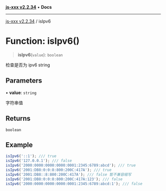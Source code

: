 [**js-xxx v2.2.34**](../README.md) • **Docs**

***

[js-xxx v2.2.34](../README.md) / isIpv6

# Function: isIpv6()

> **isIpv6**(`value`): `boolean`

检查是否为 ipv6 string

## Parameters

• **value**: `string`

字符串值

## Returns

`boolean`

## Example

```ts
isIpv6('::1'); /// true
isIpv6('127.0.0.1'); /// false
isIpv6('2000:0000:0000:0000:0001:2345:6789:abcd'); /// true
isIpv6('2001:DB8:0:0:8:800:200C:417A'); /// true
isIpv6('2001:DB8::8:800:200C:417A'); /// false 暂不兼容缩写
isIpv6('2001:DB8:0:0:8:800:200C:417A:123'); /// false
isIpv6('2000:0000:0000:0000:0001:2345:6789:abcd:1'); /// false
```
